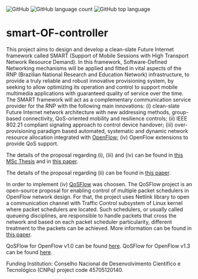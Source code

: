 ![GitHub](https://img.shields.io/github/license/josecastillolema/smart-OF-controller)
![GitHub language count](https://img.shields.io/github/languages/count/josecastillolema/josecastillolema.github.io)
![GitHub top language](https://img.shields.io/github/languages/top/josecastillolema/josecastillolema.github.io)


# smart-OF-controller

This project aims to design and develop a clean-slate Future Internet framework called SMART (Support of Mobile Sessions with High Transport Network Resource Demand). In this framework, Software-Defined Networking mechanisms will be applied and fitted in vital aspects of the RNP (Brazilian National Research and Education Network) infrastructure, to provide a truly reliable and robust innovative provisioning system, by seeking to allow optimizing its operation and control to support mobile multimedia applications with guaranteed quality of service over the time. The SMART framework will act as a complementary communication service provider for the RNP with the following main innovations: (i) clean-slate Future Internet network architecture with new addressing methods, group-based connectivity, QoS-oriented mobility and resilience controls; (ii) IEEE 802.21 compliant signaling approach to control device handover; (iii) over-provisioning paradigm based automated, systematic and dynamic network resource allocation integrated with [OpenFlow](http://archive.openflow.org/wp/learnmore/); (iv) OpenFlow extensions to provide QoS support.

The details of the proposal regarding (i), (iii) and (iv) can be found in [this MSc Thesis](http://bdtd.ibict.br/vufind/Record/UFRN_7ccf2b703d54b0fd8cc548ccd747339a) and in [this paper](http://ieeexplore.ieee.org/xpl/articleDetails.jsp?arnumber=7063426).

The details of the proposal regarding (ii) can be found in [this paper](http://www.sciencedirect.com/science/article/pii/S1389128616301177).

In order to implement (iv) [QoSFlow](https://groups.google.com/a/openflowhub.org/forum/#!topic/floodlight-dev/C5Z_At7deRA) was choosen. The QoSFlow project is an open-source proposal for enabling control of multiple packet schedulers in OpenFlow network design. For that, the project uses Netlink library to open a communication channel with Traffic Control subsystem of Linux kernel where packet schedulers are located. Such schedulers, or usually called queueing disciplines, are responsible to handle packets that cross the network and based on each packet scheduler particularity, different treatment to the packets can be achieved. More information can be found in [this paper](http://dl.acm.org/citation.cfm?id=2570478).

QoSFlow for OpenFlow v1.0 can be found [here](https://bitbucket.org/airtoncomp/ofsoftswitch10-qosflow).
QoSFlow for OpenFlow v1.3 can be found [here](https://bitbucket.org/airtoncomp/ofsoftswitch13-qosflow).

Funding Institution: Conselho Nacional de Desenvolvimento Científico e Tecnológico (CNPq) project code 45705120140.
